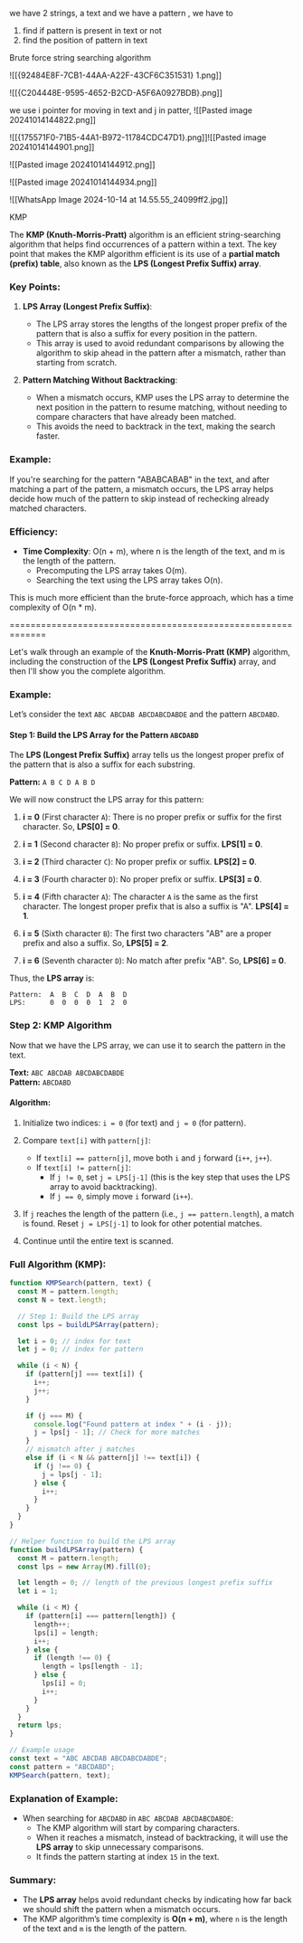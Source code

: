 
we have 2 strings,  a text and we have a pattern , we have to 
1. find if pattern is present in text or not
2. find the position of pattern in text 

Brute force string searching algorithm 

![[{92484E8F-7CB1-44AA-A22F-43CF6C351531} 1.png]]

![[{C204448E-9595-4652-B2CD-A5F6A0927BDB}.png]]

we use i pointer for moving in text and j in patter, 
![[Pasted image 20241014144822.png]]

![[{175571F0-71B5-44A1-B972-11784CDC47D1}.png]]![[Pasted image 20241014144901.png]]

![[Pasted image 20241014144912.png]]

![[Pasted image 20241014144934.png]] 

![[WhatsApp Image 2024-10-14 at 14.55.55_24099ff2.jpg]]

KMP

The **KMP (Knuth-Morris-Pratt)** algorithm is an efficient string-searching algorithm that helps find occurrences of a pattern within a text. The key point that makes the KMP algorithm efficient is its use of a **partial match (prefix) table**, also known as the **LPS (Longest Prefix Suffix) array**.

### Key Points:

1. **LPS Array (Longest Prefix Suffix)**:
   - The LPS array stores the lengths of the longest proper prefix of the pattern that is also a suffix for every position in the pattern.
   - This array is used to avoid redundant comparisons by allowing the algorithm to skip ahead in the pattern after a mismatch, rather than starting from scratch.
   
2. **Pattern Matching Without Backtracking**:
   - When a mismatch occurs, KMP uses the LPS array to determine the next position in the pattern to resume matching, without needing to compare characters that have already been matched.
   - This avoids the need to backtrack in the text, making the search faster.

### Example:
If you're searching for the pattern "ABABCABAB" in the text, and after matching a part of the pattern, a mismatch occurs, the LPS array helps decide how much of the pattern to skip instead of rechecking already matched characters.

### Efficiency:
- **Time Complexity**: O(n + m), where n is the length of the text, and m is the length of the pattern.
  - Precomputing the LPS array takes O(m).
  - Searching the text using the LPS array takes O(n).

This is much more efficient than the brute-force approach, which has a time complexity of O(n * m).

=============================================================

Let's walk through an example of the **Knuth-Morris-Pratt (KMP)** algorithm, including the construction of the **LPS (Longest Prefix Suffix)** array, and then I'll show you the complete algorithm.

### Example:
Let’s consider the text `ABC ABCDAB ABCDABCDABDE` and the pattern `ABCDABD`.

#### Step 1: Build the LPS Array for the Pattern `ABCDABD`
The **LPS (Longest Prefix Suffix)** array tells us the longest proper prefix of the pattern that is also a suffix for each substring.

**Pattern:** `A B C D A B D`

We will now construct the LPS array for this pattern:

1. **i = 0** (First character `A`): There is no proper prefix or suffix for the first character. So, **LPS[0] = 0**.

2. **i = 1** (Second character `B`): No proper prefix or suffix. **LPS[1] = 0**.

3. **i = 2** (Third character `C`): No proper prefix or suffix. **LPS[2] = 0**.

4. **i = 3** (Fourth character `D`): No proper prefix or suffix. **LPS[3] = 0**.

5. **i = 4** (Fifth character `A`): The character `A` is the same as the first character. The longest proper prefix that is also a suffix is "A". **LPS[4] = 1**.

6. **i = 5** (Sixth character `B`): The first two characters "AB" are a proper prefix and also a suffix. So, **LPS[5] = 2**.

7. **i = 6** (Seventh character `D`): No match after prefix "AB". So, **LPS[6] = 0**.

Thus, the **LPS array** is:

```
Pattern:  A  B  C  D  A  B  D
LPS:      0  0  0  0  1  2  0
```

### Step 2: KMP Algorithm

Now that we have the LPS array, we can use it to search the pattern in the text.

**Text:** `ABC ABCDAB ABCDABCDABDE`  
**Pattern:** `ABCDABD`

#### Algorithm:

1. Initialize two indices: `i = 0` (for text) and `j = 0` (for pattern).

2. Compare `text[i]` with `pattern[j]`:
   - If `text[i] == pattern[j]`, move both `i` and `j` forward (`i++`, `j++`).
   - If `text[i] != pattern[j]`:
     - If `j != 0`, set `j = LPS[j-1]` (this is the key step that uses the LPS array to avoid backtracking).
     - If `j == 0`, simply move `i` forward (`i++`).

3. If `j` reaches the length of the pattern (i.e., `j == pattern.length`), a match is found. Reset `j = LPS[j-1]` to look for other potential matches.

4. Continue until the entire text is scanned.

### Full Algorithm (KMP):

```javascript
function KMPSearch(pattern, text) {
  const M = pattern.length;
  const N = text.length;

  // Step 1: Build the LPS array
  const lps = buildLPSArray(pattern);

  let i = 0; // index for text
  let j = 0; // index for pattern

  while (i < N) {
    if (pattern[j] === text[i]) {
      i++;
      j++;
    }

    if (j === M) {
      console.log("Found pattern at index " + (i - j));
      j = lps[j - 1]; // Check for more matches
    }
    // mismatch after j matches
    else if (i < N && pattern[j] !== text[i]) {
      if (j !== 0) {
        j = lps[j - 1];
      } else {
        i++;
      }
    }
  }
}

// Helper function to build the LPS array
function buildLPSArray(pattern) {
  const M = pattern.length;
  const lps = new Array(M).fill(0);

  let length = 0; // length of the previous longest prefix suffix
  let i = 1;

  while (i < M) {
    if (pattern[i] === pattern[length]) {
      length++;
      lps[i] = length;
      i++;
    } else {
      if (length !== 0) {
        length = lps[length - 1];
      } else {
        lps[i] = 0;
        i++;
      }
    }
  }
  return lps;
}

// Example usage
const text = "ABC ABCDAB ABCDABCDABDE";
const pattern = "ABCDABD";
KMPSearch(pattern, text);
```

### Explanation of Example:
- When searching for `ABCDABD` in `ABC ABCDAB ABCDABCDABDE`:
  - The KMP algorithm will start by comparing characters.
  - When it reaches a mismatch, instead of backtracking, it will use the **LPS array** to skip unnecessary comparisons.
  - It finds the pattern starting at index `15` in the text.

### Summary:
- The **LPS array** helps avoid redundant checks by indicating how far back we should shift the pattern when a mismatch occurs.
- The KMP algorithm’s time complexity is **O(n + m)**, where `n` is the length of the text and `m` is the length of the pattern.